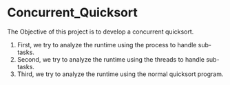 # Concurrent_Quicksort
The Objective of this project is to develop a concurrent quicksort.
1. First, we try to analyze the runtime using the process to handle sub-tasks.
2. Second, we try to analyze the runtime using the threads to handle sub-tasks.
3. Third, we try to analyze the runtime using the normal quicksort program.
